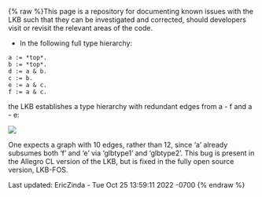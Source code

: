 {% raw %}This page is a repository for documenting known issues with the LKB such
that they can be investigated and corrected, should developers visit or
revisit the relevant areas of the code.

- In the following full type hierarchy:

<!-- -->


    a := *top*.
    b := *top*.
    d := a & b.
    c := b.
    e := a & c.
    f := a & c.

the LKB establishes a type hierarchy with redundant edges from a - f and
a - e:

![](http://www.computational-semantics.com/webshare/inv-3-hierarchy-lkb.png)

One expects a graph with 10 edges, rather than 12, since ‘a’ already
subsumes both ‘f’ and ‘e’ via ‘glbtype1’ and ‘glbtype2’. This bug is
present in the Allegro CL version of the LKB, but is fixed in the fully
open source version, LKB-FOS.

Last updated: EricZinda - Tue Oct 25 13:59:11 2022 -0700
{% endraw %}